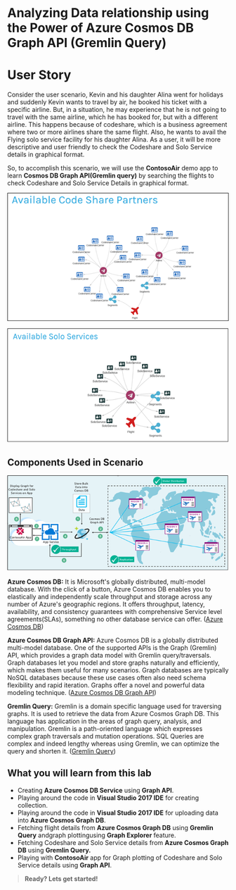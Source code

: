 # Analyzing Data relationship using the Power of Azure Cosmos DB Graph API (Gremlin Query)

# User Story

Consider the user scenario, Kevin and his daughter Alina went for holidays and suddenly Kevin wants to travel by air, he booked his ticket with a specific airline. But, in a situation, he may experience that he is not going to travel with the same airline, which he has booked for, but with a different airline. This happens because of codeshare, which is a business agreement where two or more airlines share the same flight. Also, he wants to avail the Flying solo service facility for his daughter Alina. As a user, it will be more descriptive and user friendly to check the Codeshare and Solo Service details in graphical format.

So, to accomplish this scenario, we will use the **ContosoAir** demo app to learn **Cosmos DB Graph API(Gremlin query)** by searching the flights to check Codeshare and Solo Service Details in graphical format.


 ![](img/availableCodeshares.png)

 ![](img/availablesoloservice.png)


## Components Used in Scenario

 ![](img/Architecture.png)

**Azure Cosmos DB:** It is Microsoft's globally distributed, multi-model database. With the click of a button, Azure Cosmos DB enables you to elastically and independently scale throughput and storage across any number of Azure's geographic regions. It offers throughput, latency, availability, and consistency guarantees with comprehensive Service level agreements(SLAs), something no other database service can offer. ([Azure Cosmos DB](https://docs.microsoft.com/en-us/azure/cosmos-db/))

**Azure Cosmos DB Graph API:** Azure Cosmos DB is a globally distributed multi-model database. One of the supported APIs is the Graph (Gremlin) API, which provides a graph data model with Gremlin query/traversals. Graph databases let you model and store graphs naturally and efficiently, which makes them useful for many scenarios. Graph databases are typically NoSQL databases because these use cases often also need schema flexibility and rapid iteration. Graphs offer a novel and powerful data modeling technique. ([Azure Cosmos DB Graph API](https://docs.microsoft.com/en-us/azure/cosmos-db/graph-introduction))

**Gremlin Query:** Gremlin is a domain specific language used for traversing graphs. It is used to retrieve the data from Azure Cosmos Graph DB. This language has application in the areas of graph query, analysis, and manipulation. Gremlin is a path-oriented language which expresses complex graph traversals and mutation operations. SQL Queries are complex and indeed lengthy whereas using Gremlin, we can optimize the query and shorten it. ([Gremlin Query](https://docs.microsoft.com/en-us/azure/cosmos-db/gremlin-support))





## What you will learn from this lab

- Creating **Azure Cosmos DB Service** using **Graph API**.
- Playing around the code in **Visual Studio 2017 IDE** for creating collection.
- Playing around the code in **Visual Studio 2017 IDE** for uploading data into **Azure Cosmos Graph DB**.
- Fetching flight details from **Azure Cosmos Graph DB** using **Gremlin Query** andgraph plottingusing **Graph Explorer** feature.
- Fetching Codeshare and Solo Service details from **Azure Cosmos Graph DB** using **Gremlin Query.**
- Playing with **ContosoAir** app for Graph plotting of Codeshare and Solo Service details using **Graph API**.



> **Ready? Lets get started!**
